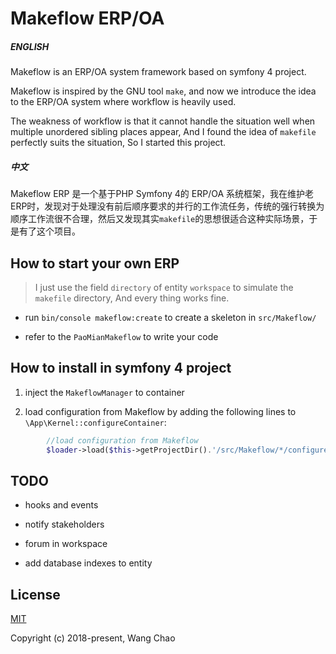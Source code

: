 
# Makeflow ERP/OA

##### ENGLISH


Makeflow is an ERP/OA system framework based on symfony 4 project.

Makeflow is inspired by the GNU tool `make`, and now we introduce the idea to the ERP/OA system where workflow is heavily used.

The weakness of workflow is that it cannot handle the situation well when multiple unordered sibling places appear,
And I found the idea of `makefile` perfectly suits the situation, So I started this project.



##### 中文


Makeflow ERP 是一个基于PHP Symfony 4的 ERP/OA 系统框架，我在维护老ERP时，发现对于处理没有前后顺序要求的并行的工作流任务，传统的强行转换为顺序工作流很不合理，然后又发现其实`makefile`的思想很适合这种实际场景，于是有了这个项目。




## How to start your own ERP

>I just use the field `directory` of entity `workspace` to simulate the `makefile` directory, And every thing works fine.
 


- run `bin/console makeflow:create` to create a skeleton in `src/Makeflow/`

- refer to the `PaoMianMakeflow` to write your code


## How to install in symfony 4 project


1. inject the `MakeflowManager` to container

2. load configuration from Makeflow by adding the following lines to `\App\Kernel::configureContainer`:

```php
        //load configuration from Makeflow
        $loader->load($this->getProjectDir().'/src/Makeflow/*/configure.yaml', 'glob');
```



## TODO

- hooks and events

- notify stakeholders

- forum in workspace

- add database indexes to entity


## License

[MIT](http://opensource.org/licenses/MIT)

Copyright (c) 2018-present, Wang Chao

